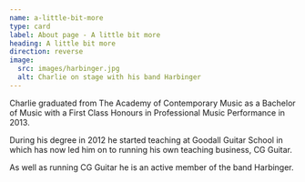 ```yaml
---
name: a-little-bit-more
type: card
label: About page - A little bit more
heading: A little bit more
direction: reverse
image:
  src: images/harbinger.jpg
  alt: Charlie on stage with his band Harbinger
---
```

Charlie graduated from The Academy of Contemporary Music as a Bachelor of Music with a First Class Honours in Professional Music Performance in 2013.

During his degree in 2012 he started teaching at Goodall Guitar School in which has now led him on to running his own teaching business, CG Guitar.

As well as running CG Guitar he is an active member of the band Harbinger.